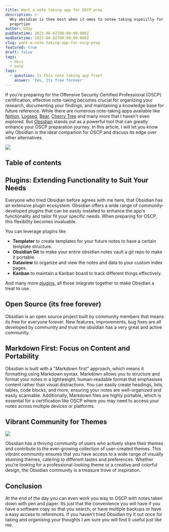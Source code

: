 ```yaml
---
title: Want a note taking app for OSCP prep
description: >-
  Why obsidian is thee best when it omes to notee taking espeiilly for OSCP
  preprtion
author: Uday
pubDatetime: 2023-06-02T00:00:00.000Z
modDatetime: 2023-06-02T00:00:00.000Z
slug: want-a-note-taking-app-for-oscp-prep
featured: true
draft: false
tags:
  - docs
  - oscp
faqs:
  - question: Is this note taking app free?
    answer: 'Yes, Its free forever'
---
```


If you're preparing for the Offensive Security Certified Professional (OSCP) certification, effective note-taking becomes crucial for organizing your research, documenting your findings, and maintaining a knowledge base for future reference. While there are numerous note-taking apps available like [Notion](https://www.notion.so/), [Logseq](https://logseq.com/), [Bear](https://bear.app/), [Cherry Tree](https://www.giuspen.net/cherrytree/) and many more that I haven't even explored. But [Obsidian](https://obsidian.md/) stands out as a powerful tool that can greatly enhance your OSCP preparation journey. In this article, I will let you know why Obsidian is the ideal companion for OSCP and discuss its edge over other alternatives.

![](https://res.cloudinary.com/dmqn4aaos/image/upload/v1718147944/blog/Screenshot_2024-06-11_at_7.18.31_PM_ryzjcl.avif)

## Table of contents

## Plugins: Extending Functionality to Suit Your Needs

Everyone who tried Obsidian before agrees with me here, that Obsidian has an extensive plugin ecosystem. Obsidian offers a wide range of community-developed plugins that can be easily installed to enhance the app's functionality and tailor fit your specific needs. When preparing for OSCP, this flexibility becomes invaluable.

You can leverage plugins like

* **Templater** to create templates for your future notes to have a certain template structure.
* **Obsidian Git** to make your entire obsidian notes vault a git repo to make it portable.
* **Dataview** to organize and view the notes and data to your custom index pages.
* **Kanban** to maintain a Kanban board to track different things effectively.

And many more [plugins](https://obsidian.md/plugins), all those integrate together to make Obsidian a treat to use.

## Open Source (its free forever)

Obsidian is an open source project built by community members that means its free for everyone forever. New features, improvements, bug fixes are all developed by community and trust me obsidian has a very great and active community.

## Markdown First: Focus on Content and Portability

Obsidian is built with a "Markdown first" approach, which means it formatting using Markdown syntax. Markdown allows you to structure and format your notes in a lightweight, human-readable format that emphasises content rather than visual distractions. You can easily create headings, lists, tables, code blocks, and more, ensuring your notes are well-organized and easily scannable. Additionally, Markdown files are highly portable, which is essential for a certification like OSCP where you may need to access your notes across multiple devices or platforms.

## Vibrant Community for Themes

![](https://res.cloudinary.com/dmqn4aaos/image/upload/v1718148004/blog/Screenshot_2024-06-11_at_7.19.46_PM_s9txa6.avif)

Obsidian has a thriving community of users who actively share their themes and contribute to the ever-growing collection of user-created themes. This vibrant community ensures that you have access to a wide range of visually stunning themes, catering to different tastes and preferences. Whether you're looking for a professional-looking theme or a creative and colorful design, the Obsidian community is a treasure trove of inspiration.

## Conclusion

At the end of the day you can even work you way to OSCP with notes taken down with pen and paper. Its just that the convenience you will have if you have a software copy so that you search, or have multiple backups or have a easy access to references. If you haven't tried Obsidian try it out once for taking and organising your thoughts I am sure you will find it useful just like me.

